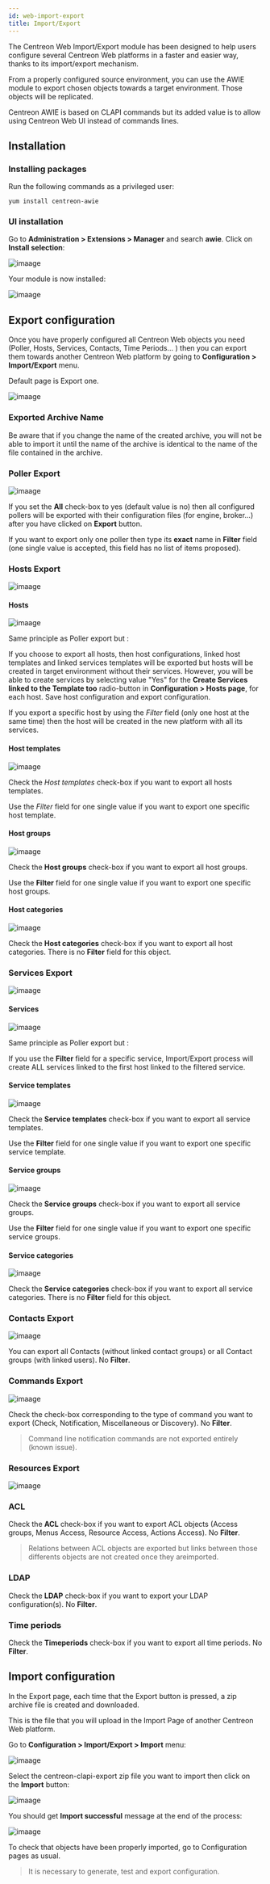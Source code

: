 ```yaml
---
id: web-import-export
title: Import/Export
---
```


The Centreon Web Import/Export module has been designed to help users configure several Centreon Web platforms in a
faster and easier way, thanks to its import/export mechanism.

From a properly configured source environment, you can use the AWIE module to export chosen objects towards a target
environment. Those objects will be replicated.

Centreon AWIE is based on CLAPI commands but its added value is to allow using Centreon Web UI instead of commands lines.

## Installation

### Installing packages

Run the following commands as a privileged user:

```shell
yum install centreon-awie
```

### UI installation

Go to **Administration \> Extensions \> Manager** and search **awie**.
Click on **Install selection**:

![imaage](../assets/configuration/awie/install_01.png)

Your module is now installed:

![imaage](../assets/configuration/awie/install_02.png)

## Export configuration

Once you have properly configured all Centreon Web objects you need (Poller, Hosts, Services, Contacts, Time Periods... )
then you can export them towards another Centreon Web platform by going to **Configuration \> Import/Export** menu.

Default page is Export one.

![imaage](../assets/configuration/awie/exportdefault.png)

### Exported Archive Name

Be aware that if you change the name of the created archive, you will not be able to import it until the name of the
archive is identical to the name of the file contained in the archive.

### Poller Export

![imaage](../assets/configuration/awie/poller.png)

If you set the **All** check-box to yes (default value is no) then all configured pollers will be exported with their
configuration files (for engine, broker...) after you have clicked on **Export** button.

If you want to export only one poller then type its **exact** name in **Filter** field (one single value is accepted,
this field has no list of items proposed).

### Hosts Export

![imaage](../assets/configuration/awie/hostsetc.png)

#### Hosts

![imaage](../assets/configuration/awie/hosts.png)

Same principle as Poller export but :

If you choose to export all hosts, then host configurations, linked host templates and linked services templates will
be exported but hosts will be created in target environment without their services.
However, you will be able to create services by selecting value "Yes" for the **Create Services linked to the Template
too** radio-button in **Configuration \> Hosts page**, for each host. Save host configuration and export configuration.

If you export a specific host by using the *Filter* field (only one host at the same time) then the host will be created
in the new platform with all its services.

#### Host templates

![imaage](../assets/configuration/awie/hoststemplates.png)

Check the *Host templates* check-box if you want to export all hosts templates. 

Use the *Filter* field for one single value if you want to export one specific host template.

#### Host groups

![imaage](../assets/configuration/awie/hostgroups.png)

Check the **Host groups** check-box if you want to export all host groups.

Use the **Filter** field for one single value if you want to export one specific host groups.

#### Host categories

![imaage](../assets/configuration/awie/hostscat.png)

Check the **Host categories** check-box if you want to export all host categories. There is no **Filter** field for
this object.

### Services Export

![imaage](../assets/configuration/awie/servicesetc.png)

#### Services

![imaage](../assets/configuration/awie/services.png)

Same principle as Poller export but :

If you use the **Filter** field for a specific service, Import/Export process will create ALL services linked to the
first host linked to the filtered service.

#### Service templates

![imaage](../assets/configuration/awie/servicestemplates.png)

Check the **Service templates** check-box if you want to export all service templates.

Use the **Filter** field for one single value if you want to export one specific service template.

#### Service groups

![imaage](../assets/configuration/awie/servicegroups.png)

Check the **Service groups** check-box if you want to export all service groups.

Use the **Filter** field for one single value if you want to export one specific service groups.

#### Service categories

![imaage](../assets/configuration/awie/servicescat.png)

Check the **Service categories** check-box if you want to export all service categories. There is no **Filter** field
for this object.

### Contacts Export

![imaage](../assets/configuration/awie/contacts.png)

You can export all Contacts (without linked contact groups) or all Contact groups (with linked users). No **Filter**.

### Commands Export

![imaage](../assets/configuration/awie/commands.png)

Check the check-box corresponding to the type of command you want to export (Check, Notification, Miscellaneous or
Discovery). No **Filter**.

> Command line notification commands are not exported entirely (known issue).

### Resources Export

![imaage](../assets/configuration/awie/resources.png)

### ACL

Check the **ACL** check-box if you want to export ACL objects (Access groups, Menus Access, Resource Access, Actions
Access). No **Filter**.

> Relations between ACL objects are exported  but links between those differents objects are not created once they areimported. 

### LDAP

Check the **LDAP** check-box if you want to export your LDAP configuration(s). No **Filter**.

### Time periods

Check the **Timeperiods** check-box if you want to export all time periods. No **Filter**.

## Import configuration

In the Export page, each time that the Export button is pressed, a zip archive file is created and downloaded.

This is the file that you will upload in the Import Page of another Centreon Web platform.

Go to **Configuration \> Import/Export \> Import** menu:

![imaage](../assets/configuration/awie/Import.png)

Select the centreon-clapi-export zip file you want to import then click on the **Import** button:

![imaage](../assets/configuration/awie/zipfileuploaded.png)

You should get **Import successful** message at the end of the process:

![imaage](../assets/configuration/awie/success.png)

To check that objects have been properly imported, go to Configuration pages as usual.

> It is necessary to generate, test and export configuration.
